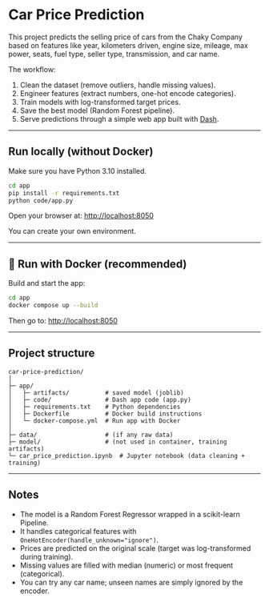 # Car Price Prediction

This project predicts the selling price of cars from the Chaky Company based on features like year, kilometers driven, engine size, mileage, max power, seats, fuel type, seller type, transmission, and car name.

The workflow:
1. Clean the dataset (remove outliers, handle missing values).
2. Engineer features (extract numbers, one-hot encode categories).
3. Train models with log-transformed target prices.
4. Save the best model (Random Forest pipeline).
5. Serve predictions through a simple web app built with [Dash](https://dash.plotly.com/).

---

## Run locally (without Docker)

Make sure you have Python 3.10 installed.

```bash
cd app
pip install -r requirements.txt
python code/app.py
```

Open your browser at: [http://localhost:8050](http://localhost:8050)

You can create your own environment. 

---

## 🐳 Run with Docker (recommended)

Build and start the app:

```bash
cd app
docker compose up --build
```

Then go to: [http://localhost:8050](http://localhost:8050)

---

## Project structure

```
car-price-prediction/
│
├─ app/
│   ├─ artifacts/          # saved model (joblib)
│   ├─ code/               # Dash app code (app.py)
│   ├─ requirements.txt    # Python dependencies
│   ├─ Dockerfile          # Docker build instructions
│   └─ docker-compose.yml  # Run app with Docker
│
├─ data/                   # (if any raw data)
├─ model/                  # (not used in container, training artifacts)
└─ car_price_prediction.ipynb  # Jupyter notebook (data cleaning + training)
```

---

## Notes

- The model is a Random Forest Regressor wrapped in a scikit-learn Pipeline.  
- It handles categorical features with `OneHotEncoder(handle_unknown="ignore")`.  
- Prices are predicted on the original scale (target was log-transformed during training).  
- Missing values are filled with median (numeric) or most frequent (categorical).  
- You can try any car name; unseen names are simply ignored by the encoder.

